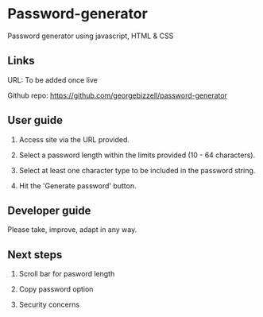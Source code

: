 # Password-generator

Password generator using javascript, HTML & CSS

## Links

URL: To be added once live

Github repo: https://github.com/georgebizzell/password-generator

## User guide

1. Access site via the URL provided.

2. Select a password length within the limits provided (10 - 64 characters).

3. Select at least one character type to be included in the password string.

4. Hit the 'Generate password' button.

## Developer guide

Please take, improve, adapt in any way.

## Next steps

1. Scroll bar for pasword length

2. Copy password option

3. Security concerns

